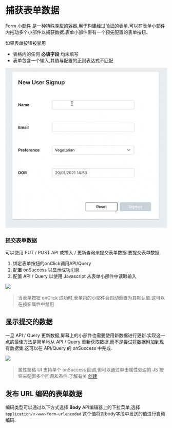 # 捕获表单数据

[Form 小部件](https://docs.appsmith.com/reference/widgets/form) 是一种特殊类型的容器,用于构建经过验证的表单.可以在表单小部件内拖动多个小部件以捕获数据.表单小部件带有一个预先配置的表单按钮.

如果表单按钮被禁用

* 表格内的任何 **必填字段** 均未填写
* 表单包含一个输入,其值与配置的正则表达式不匹配

![](../../../.gitbook/assets/捕获表单数据-图1.gif)

### 提交表单数据 <a href="#e6-8f-90-e4-ba-a4-e8-a1-a8-e5-8d-95-e6-95-b0-e6-8d-ae" id="e6-8f-90-e4-ba-a4-e8-a1-a8-e5-8d-95-e6-95-b0-e6-8d-ae"></a>

可以使用 PUT / POST API 或插入 / 更新查询来提交表单数据.要提交表单数据,

1. 绑定表单按钮的onClick调用API/Query
2. 配置 onSuccess 以显示成功消息
3. 配置 API / Query 以使用 Javascript 从表单小部件中读取输入

![](../../../.gitbook/assets/捕获表单数据-图2.gif)

> 当表单按钮 onClick 成功时,表单内的小部件会自动重置为其默认值.这可以在按钮属性中禁用

## 显示提交的数据 <a href="#e6-98-be-e7-a4-ba-e6-8f-90-e4-ba-a4-e7-9a-84-e6-95-b0-e6-8d-ae" id="e6-98-be-e7-a4-ba-e6-8f-90-e4-ba-a4-e7-9a-84-e6-95-b0-e6-8d-ae"></a>

一旦 API / Query 更新数据,屏幕上的小部件也需要使用新数据进行更新.实现这一点的最佳方法是简单地从 API / Query 重新获取数据,而不是尝试将数据附加到现有数据集.这可以在 API/Query 的 onSuccess 中完成.

![](../../../.gitbook/assets/捕获表单数据-图3.gif)

> 属性窗格 UI 支持单个 onSuccess 回调,但可以通过单击属性旁边的 JS 按钮来配置多个回调和条件.了解有关 [创建](https://docs.appsmith.com/core-concepts/writing-code/workflows)

## 发布 URL 编码的表单数据 <a href="#e5-8f-91-e5-b8-83-url-e7-bc-96-e7-a0-81-e7-9a-84-e8-a1-a8-e5-8d-95-e6-95-b0-e6-8d-ae" id="e5-8f-91-e5-b8-83-url-e7-bc-96-e7-a0-81-e7-9a-84-e8-a1-a8-e5-8d-95-e6-95-b0-e6-8d-ae"></a>

编码类型可以通过以下方式选择 **Body** API编辑器上的下拉菜单,选择 `application/x-www-form-urlencoded` 这个值将对body字段中发送的值进行自动编码.
